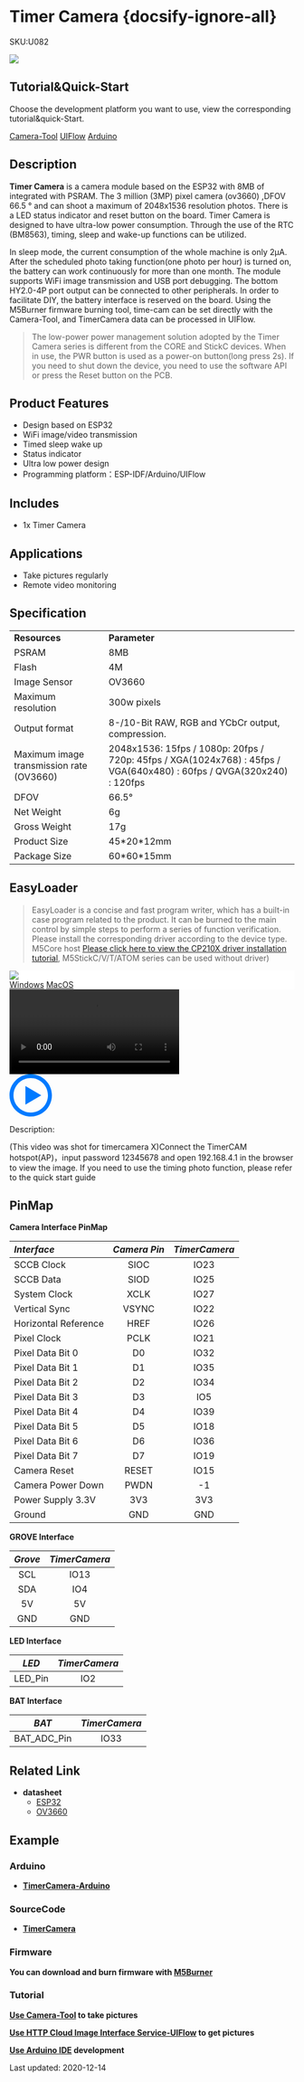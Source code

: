 # Timer Camera {docsify-ignore-all}

<el-tag effect="plain">SKU:U082</el-tag>

<div class="product_pic"><img src="assets/img/product_pics/unit/timercamera/timercamera.webp"></div>

## Tutorial&Quick-Start

Choose the development platform you want to use, view the corresponding tutorial&quick-Start.

<a href="/#/en/quick_start/timer_cam/quick_start_cameratool"><el-tag effect="plain">Camera-Tool</el-tag></a>
<a href="/#/en/quick_start/timer_cam/quick_start_uiflow"><el-tag effect="plain">UIFlow</el-tag></a>
<a href="/#/en/quick_start/timer_cam/quick_start_arduino"><el-tag effect="plain">Arduino</el-tag></a>

## Description

**Timer Camera** is a camera module based on the ESP32 with 8MB of integrated with PSRAM. The 3 million (3MP) pixel camera (ov3660) ,DFOV 66.5 ° and can shoot a maximum of 2048x1536 resolution photos. There is a LED status indicator and reset button on the board. Timer Camera is designed to have ultra-low power consumption. Through the use of the RTC (BM8563), timing, sleep and wake-up functions can be utilized.

In sleep mode, the current consumption of the whole machine is only 2μA. After the scheduled photo taking function(one photo per hour) is turned on, the battery can work continuously for more than one month. The module supports WiFi image transmission and USB port debugging. The bottom HY2.0-4P port output can be connected to other peripherals. In order to facilitate DIY, the battery interface is reserved on the board. Using the M5Burner firmware burning tool, time-cam can be set directly with the Camera-Tool, and TimerCamera data can be processed in UIFlow.

>The low-power power management solution adopted by the Timer Camera series is different from the CORE and StickC devices. When in use, the PWR button is used as a power-on button(long press 2s). If you need to shut down the device, you need to use the software API or press the Reset button on the PCB.

## Product Features

- Design based on ESP32
- WiFi image/video transmission
- Timed sleep wake up
- Status indicator
- Ultra low power design
- Programming platform：ESP-IDF/Arduino/UIFlow

## Includes

- 1x Timer Camera

## Applications

- Take pictures regularly
- Remote video monitoring

## Specification

<table>
   <tr style="font-weight:bold">
      <td>Resources</td>
      <td>Parameter</td>
   </tr>
   <tr>
      <td>PSRAM</td>
      <td>8MB</td>
   </tr>
   <tr>
      <td>Flash</td>
      <td>4M</td>
   </tr>
   <tr>
      <td>Image Sensor</td>
      <td>OV3660</td>
   </tr>
   <tr>
      <td>Maximum resolution</td>
      <td>300w pixels</td>
   </tr>
   <tr>
      <td>Output format</td>
      <td>8-/10-Bit RAW, RGB and YCbCr output, compression.</td>
   </tr>
   <tr>
      <td>Maximum image transmission rate (OV3660)</td>
      <td>
         2048x1536: 15fps /
         1080p: 20fps /
         720p: 45fps	 /
         XGA(1024x768) : 45fps /
         VGA(640x480) : 60fps /
         QVGA(320x240) : 120fps
      </td>
   </tr>
   <tr>
      <td>DFOV</td>
      <td>66.5°</td>
   </tr>
   <tr>
      <td>Net Weight</td>
      <td>6g</td>
   </tr>
   <tr>
      <td>Gross Weight</td>
      <td>17g</td>
   </tr>
   <tr>
      <td>Product Size</td>
      <td>45*20*12mm</td>
   </tr>
   <tr>
      <td>Package Size</td>
      <td>60*60*15mm</td>
   </tr>
</table>

## EasyLoader

>EasyLoader is a concise and fast program writer, which has a built-in case program related to the product. It can be burned to the main control by simple steps to perform a series of function verification. Please install the corresponding driver according to the device type. M5Core host [Please click here to view the CP210X driver installation tutorial](en/arduino/arduino_development), M5StickC/V/T/ATOM series can be used without driver)

<div class="easyloader-box">
    <div style="background-color:white;">
        <div><img src="https://m5stack.oss-cn-shenzhen.aliyuncs.com/image/easyloader_intro.webp"></div>
        <div class="easyloader-btn">
            <a href="https://m5stack.oss-cn-shenzhen.aliyuncs.com/EasyLoader/Windows/TIMECAM/EasyLoader_TimerCamera_AP.exe">Windows</a>
            <a href="https://m5stack.oss-cn-shenzhen.aliyuncs.com/EasyLoader/MacOS/TIMECAM/EasyLoader_TimerCamera_AP.dmg">MacOS</a>
            <!-- <a>Linux</a>
            <a>MacOS</a> -->
        </div>
    </div>
    <div>
        <video id="example_video" controls>
            <source src="https://m5stack.oss-cn-shenzhen.aliyuncs.com/video/Product_example_video/Unit/timer_cameraX.mp4" type="video/mp4">
        </video>
        <div class="easyloader-mask">
        <a>
            <svg id="play-btn" t="1583228776634" class="icon" viewBox="0 0 1024 1024" version="1.1" xmlns="http://www.w3.org/2000/svg" p-id="4152" width="75" height="75"><path d="M512 0C229.216 0 0 229.216 0 512s229.216 512 512 512 512-229.216 512-512S794.784 0 512 0z m0 928C282.24 928 96 741.76 96 512S282.24 96 512 96s416 186.24 416 416-186.24 416-416 416zM384 288l384 224-384 224z" p-id="4153" fill="#007aff"></path></svg></a>
            <p>Description:</p>
            <p>(This video was shot for timercamera X)Connect the TimerCAM hotspot(AP)，input password 12345678 and open 192.168.4.1 in the browser to view the image. If you need to use the timing photo function, please refer to the quick start guide</p>
        </div>
    </div>
</div>

## PinMap

**Camera Interface PinMap**

| *Interface*             | *Camera Pin*| *TimerCamera*  |
| :-------------------  | :--------:| :------:  |
| SCCB Clock            | SIOC     |IO23        |
| SCCB Data             | SIOD     |IO25       |
| System Clock          | XCLK     |IO27       |
| Vertical Sync         | VSYNC    |IO22       |
| Horizontal Reference  | HREF     |IO26       |
| Pixel Clock           | PCLK     |IO21       |
| Pixel Data Bit 0      | D0       |IO32       |
| Pixel Data Bit 1      | D1       |IO35       |
| Pixel Data Bit 2      | D2       |IO34       |
| Pixel Data Bit 3      | D3       |IO5        |
| Pixel Data Bit 4      | D4       |IO39       |
| Pixel Data Bit 5      | D5       |IO18       |
| Pixel Data Bit 6      | D6       |IO36       |
| Pixel Data Bit 7      | D7       |IO19       |
| Camera Reset          | RESET    |IO15       |
| Camera Power Down     | PWDN     |-1         |
| Power Supply 3.3V     | 3V3      | 3V3       |
| Ground                | GND      | GND       |

**GROVE Interface**

| *Grove*         | *TimerCamera*  |
| :-----------: | :------:  |
| SCL           | IO13      |
| SDA           | IO4       |
| 5V            | 5V        |
| GND           | GND       |

**LED Interface**

| *LED*         | *TimerCamera*  |
| :-----------:| :------:  |
| LED_Pin      | IO2     |

**BAT Interface**

| *BAT*         | *TimerCamera*  |
| :-----------:| :------:  |
| BAT_ADC_Pin     | IO33     |

## Related Link

- **datasheet**
   - [ESP32](https://m5stack.oss-cn-shenzhen.aliyuncs.com/resource/docs/datasheet/core/esp32_datasheet_cn.pdf)
   - [OV3660](https://m5stack.oss-cn-shenzhen.aliyuncs.com/resource/docs/datasheet/unit/OV3660_CSP3_DS_1.3_sida.pdf)

## Example

### Arduino

- **[TimerCamera-Arduino](https://github.com/m5stack/TimerCam-arduino)**

### SourceCode

- **[TimerCamera](https://github.com/m5stack/TimerCam-idf)**

### Firmware

**You can download and burn firmware with [M5Burner](https://m5stack.com/pages/download)**

### Tutorial

**[Use Camera-Tool](en/quick_start/timer_cam/quick_start_cameratool) to take pictures**

**[Use HTTP Cloud Image Interface Service-UIFlow](en/quick_start/timer_cam/quick_start_uiflow) to get pictures**

**[Use Arduino IDE](en/quick_start/timer_cam/quick_start_arduino) development**

<el-divider content-position="right">Last updated: 2020-12-14</el-divider>

<script>

   var purchase_link = 'https://m5stack.com/collections/m5stack-new-arrival/products/esp32-psram-timer-camera-ov3660';

   var quickstart_link = 'https://docs.m5stack.com/#/en/quick_start/timer_cam/quick_start_list';

   anchor_search(purchase_link,quickstart_link);
   scrollFunc();

</script>
